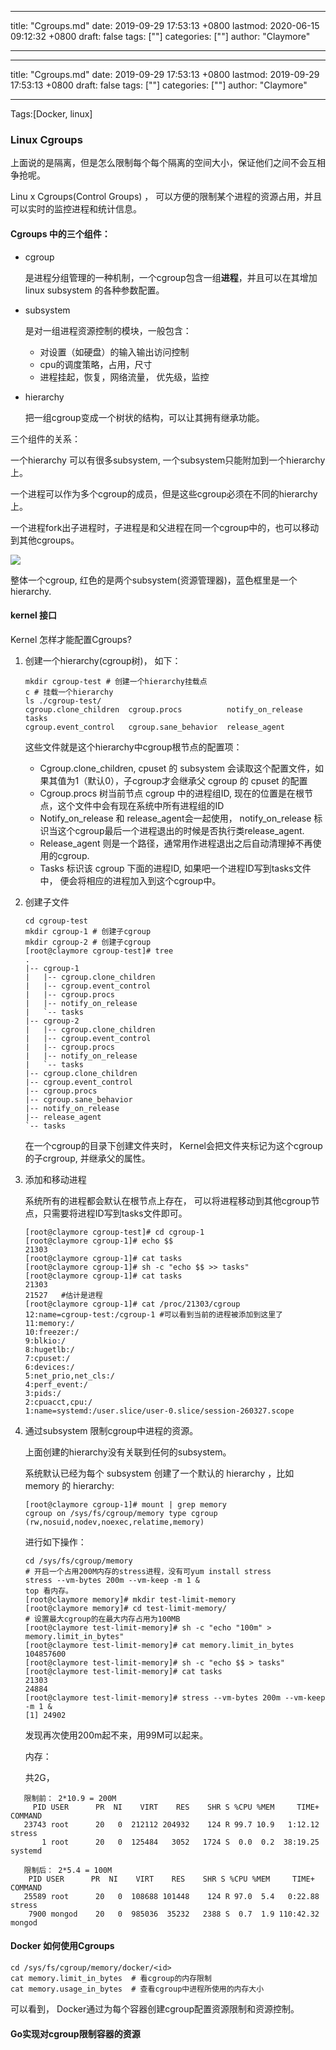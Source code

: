 
---
title: "Cgroups.md"
date: 2019-09-29 17:53:13 +0800
lastmod: 2020-06-15 09:12:32 +0800
draft: false
tags: [""]
categories: [""]
author: "Claymore"

---

---
title: "Cgroups.md"
date: 2019-09-29 17:53:13 +0800
lastmod: 2019-09-29 17:53:13 +0800
draft: false
tags: [""]
categories: [""]
author: "Claymore"

---
Tags:[Docker, linux]

### Linux Cgroups

上面说的是隔离，但是怎么限制每个每个隔离的空间大小，保证他们之间不会互相争抢呢。

Linu x Cgroups(Control Groups)  ， 可以方便的限制某个进程的资源占用，并且可以实时的监控进程和统计信息。

#### Cgroups 中的三个组件：

- cgroup 

  是进程分组管理的一种机制，一个cgroup包含一组**进程**，并且可以在其增加linux subsystem 的各种参数配置。

- subsystem 

  是对一组进程资源控制的模块，一般包含：

  - 对设置（如硬盘）的输入输出访问控制
  - cpu的调度策略，占用，尺寸
  - 进程挂起，恢复，网络流量， 优先级，监控

- hierarchy

  把一组cgroup变成一个树状的结构，可以让其拥有继承功能。

三个组件的关系：

 一个hierarchy 可以有很多subsystem, 一个subsystem只能附加到一个hierarchy上。

一个进程可以作为多个cgroup的成员，但是这些cgroup必须在不同的hierarchy上。

一个进程fork出子进程时，子进程是和父进程在同一个cgroup中的，也可以移动到其他cgroups。

![](https://github.com/ClayAndMore/MyImage/blob/master/docker/cgroup.png?raw=true)

 整体一个cgroup, 红色的是两个subsystem(资源管理器)，蓝色框里是一个hierarchy.



#### kernel 接口

Kernel 怎样才能配置Cgroups?

1. 创建一个hierarchy(cgroup树)， 如下：

   ```
   mkdir cgroup-test # 创建一个hierarchy挂载点
   c # 挂载一个hierarchy
   ls ./cgroup-test/
   cgroup.clone_children  cgroup.procs          notify_on_release  tasks
   cgroup.event_control   cgroup.sane_behavior  release_agent
   
   ```

   这些文件就是这个hierarchy中cgroup根节点的配置项：

   - Cgroup.clone_children, cpuset 的 subsystem 会读取这个配置文件，如果其值为1（默认0），子cgroup才会继承父 cgroup 的 cpuset 的配置
   - Cgroup.procs 树当前节点 cgroup 中的进程组ID, 现在的位置是在根节点，这个文件中会有现在系统中所有进程组的ID
   - Notify_on_release 和 release_agent会一起使用， notify_on_release 标识当这个cgroup最后一个进程退出的时候是否执行类release_agent.
   - Release_agent 则是一个路径，通常用作进程退出之后自动清理掉不再使用的cgroup.
   - Tasks 标识该 cgroup 下面的进程ID, 如果吧一个进程ID写到tasks文件中， 便会将相应的进程加入到这个cgroup中。

2. 创建子文件

   ```
   cd cgroup-test
   mkdir cgroup-1 # 创建子cgroup 
   mkdir cgroup-2 # 创建子cgroup
   [root@claymore cgroup-test]# tree
   .
   |-- cgroup-1
   |   |-- cgroup.clone_children
   |   |-- cgroup.event_control
   |   |-- cgroup.procs
   |   |-- notify_on_release
   |   `-- tasks
   |-- cgroup-2
   |   |-- cgroup.clone_children
   |   |-- cgroup.event_control
   |   |-- cgroup.procs
   |   |-- notify_on_release
   |   `-- tasks
   |-- cgroup.clone_children
   |-- cgroup.event_control
   |-- cgroup.procs
   |-- cgroup.sane_behavior
   |-- notify_on_release
   |-- release_agent
   `-- tasks
   ```

   在一个cgroup的目录下创建文件夹时， Kernel会把文件夹标记为这个cgroup的子crgroup, 并继承父的属性。

3. 添加和移动进程

   系统所有的进程都会默认在根节点上存在， 可以将进程移动到其他cgroup节点，只需要将进程ID写到tasks文件即可。

   ```shell
   [root@claymore cgroup-test]# cd cgroup-1
   [root@claymore cgroup-1]# echo $$
   21303
   [root@claymore cgroup-1]# cat tasks
   [root@claymore cgroup-1]# sh -c "echo $$ >> tasks"
   [root@claymore cgroup-1]# cat tasks
   21303
   21527   #估计是进程
   [root@claymore cgroup-1]# cat /proc/21303/cgroup
   12:name=cgroup-test:/cgroup-1 #可以看到当前的进程被添加到这里了
   11:memory:/
   10:freezer:/
   9:blkio:/
   8:hugetlb:/
   7:cpuset:/
   6:devices:/
   5:net_prio,net_cls:/
   4:perf_event:/
   3:pids:/
   2:cpuacct,cpu:/
   1:name=systemd:/user.slice/user-0.slice/session-260327.scope
   ```

4. 通过subsystem 限制cgroup中进程的资源。

   上面创建的hierarchy没有关联到任何的subsystem。

   系统默认已经为每个 subsystem 创建了一个默认的 hierarchy ，比如 memory 的 hierarchy:

   ```shell
   [root@claymore cgroup-1]# mount | grep memory
   cgroup on /sys/fs/cgroup/memory type cgroup (rw,nosuid,nodev,noexec,relatime,memory)
   ```

   进行如下操作：

   ```shell
   cd /sys/fs/cgroup/memory
   # 开启一个占用200M内存的stress进程，没有可yum install stress
   stress --vm-bytes 200m --vm-keep -m 1 &
   top 看内存。
   [root@claymore memory]# mkdir test-limit-memory
   [root@claymore memory]# cd test-limit-memory/
   # 设置最大cgroup的在最大内存占用为100MB
   [root@claymore test-limit-memory]# sh -c "echo "100m" > memory.limit_in_bytes"
   [root@claymore test-limit-memory]# cat memory.limit_in_bytes
   104857600
   [root@claymore test-limit-memory]# sh -c "echo $$ > tasks"
   [root@claymore test-limit-memory]# cat tasks
   21303
   24884
   [root@claymore test-limit-memory]# stress --vm-bytes 200m --vm-keep -m 1 &
   [1] 24902
   ```

   发现再次使用200m起不来，用99M可以起来。



   内存：

   共2G，

```shell
   限制前： 2*10.9 = 200M
     PID USER      PR  NI    VIRT    RES    SHR S %CPU %MEM     TIME+ COMMAND
   23743 root      20   0  212112 204932    124 R 99.7 10.9   1:12.12 stress
       1 root      20   0  125484   3052   1724 S  0.0  0.2  38:19.25 systemd
       
   限制后： 2*5.4 = 100M
    PID USER      PR  NI    VIRT    RES    SHR S %CPU %MEM     TIME+ COMMAND
   25589 root      20   0  108688 101448    124 R 97.0  5.4   0:22.88 stress
    7900 mongod    20   0  985036  35232   2388 S  0.7  1.9 110:42.32 mongod
```









#### Docker 如何使用Cgroups

```
cd /sys/fs/cgroup/memory/docker/<id> 
cat memory.limit_in_bytes  # 看cgroup的内存限制
cat memory.usage_in_bytes  # 查看cgroup中进程所使用的内存大小
```

可以看到， Docker通过为每个容器创建cgroup配置资源限制和资源控制。



#### Go实现对cgroup限制容器的资源






